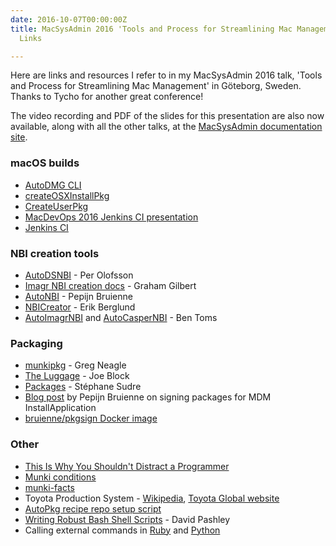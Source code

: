 ```yaml
---
date: 2016-10-07T00:00:00Z
title: MacSysAdmin 2016 'Tools and Process for Streamlining Mac Management' Session
  Links

---
```


Here are links and resources I refer to in my MacSysAdmin 2016 talk, 'Tools and Process for Streamlining Mac Management' in Göteborg, Sweden. Thanks to Tycho for another great conference!

The video recording and PDF of the slides for this presentation are also now available, along with all the other talks, at the [MacSysAdmin documentation site](http://documentation.macsysadmin.se/).

### macOS builds

* [AutoDMG CLI](https://github.com/MagerValp/AutoDMG/wiki/Command-Line-Interface)
* [createOSXInstallPkg](https://github.com/munki/createOSXinstallPkg/blob/master/README.md)
* [CreateUserPkg](https://github.com/MagerValp/CreateUserPkg)
* [MacDevOps 2016 Jenkins CI presentation](http://macdevops.ca/MDO2016/jenkins/Default.html)
* [Jenkins CI](https://jenkins.io)

### NBI creation tools

* [AutoDSNBI](https://github.com/MagerValp/AutoDSNBI) - Per Olofsson
* [Imagr NBI creation docs](https://github.com/grahamgilbert/imagr/wiki/Automatic-Creation) - Graham Gilbert
* [AutoNBI](https://bitbucket.org/bruienne/autonbi) - Pepijn Bruienne
* [NBICreator](https://github.com/NBICreator/NBICreator) - Erik Berglund
* [AutoImagrNBI](https://github.com/macmule/AutoImagrNBI) and [AutoCasperNBI](https://github.com/macmule/AutoCasperNBI) - Ben Toms

### Packaging

* [munkipkg](https://github.com/munki/munki-pkg) - Greg Neagle
* [The Luggage](https://github.com/unixorn/luggage) - Joe Block
* [Packages](http://s.sudre.free.fr/Software/Packages/about.html) - Stéphane Sudre
* [Blog post](http://enterprisemac.bruienne.com/2015/11/17/installing-os-x-pkgs-using-an-mdm-service/) by Pepijn Bruienne on signing packages for MDM InstallApplication
* [bruienne/pkgsign Docker image](https://hub.docker.com/r/bruienne/pkgsign/)

### Other

* [This Is Why You Shouldn't Distract a Programmer](http://heeris.id.au/2013/this-is-why-you-shouldnt-interrupt-a-programmer/)
* [Munki conditions](https://github.com/timsutton/munki-conditions)
* [munki-facts](https://github.com/munki/munki-facts)
* Toyota Production System - [Wikipedia](https://en.wikipedia.org/wiki/Toyota_Production_System), [Toyota Global website](http://www.toyota-global.com/company/vision_philosophy/)
* [AutoPkg recipe repo setup script](https://github.com/autopkg/autopkg/blob/master/Scripts/setup_new_recipe_repo.py)
* [Writing Robust Bash Shell Scripts](http://www.davidpashley.com/articles/writing-robust-shell-scripts/) - David Pashley
* Calling external commands in [Ruby](http://stackoverflow.com/questions/2232/calling-shell-commands-from-ruby) and [Python](http://stackoverflow.com/questions/89228/calling-an-external-command-in-python)
